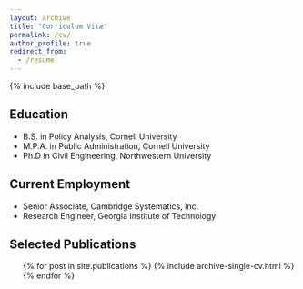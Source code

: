 ```yaml
---
layout: archive
title: "Curriculum Vitæ"
permalink: /cv/
author_profile: true
redirect_from:
  - /resume
---
```


{% include base_path %}

## Education
<ul>
    <li style="list-style-image: url('../images/cornell.png');">B.S. in Policy Analysis, Cornell University</li>
    <li style="list-style-image: url('../images/cornell.png');">M.P.A. in Public Administration, Cornell University</li>
    <li style="list-style-image: url('../images/northwestern.png');">Ph.D in Civil Engineering, Northwestern University</li>
</ul>


## Current Employment
<ul>
    <li style="list-style-image: url('../images/camsys.png');">Senior Associate, Cambridge Systematics, Inc.</li>
    <li style="list-style-image: url('../images/gatech.png');">Research Engineer, Georgia Institute of Technology</li>
</ul>


## Selected Publications
  <ul>{% for post in site.publications %}
    {% include archive-single-cv.html %}
  {% endfor %}</ul>
  
